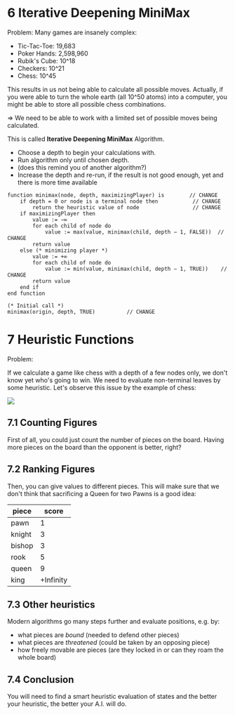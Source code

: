 # 6 Iterative Deepening MiniMax

Problem: Many games are insanely complex:

- Tic-Tac-Toe: 19,683
- Poker Hands: 2,598,960
- Rubik's Cube: 10^18
- Checkers: 10^21
- Chess: 10^45

This results in us not being able to calculate all possible moves. Actually, if you were able to turn the whole earth (all 10^50 atoms) into a computer, you might be able to store all possible chess combinations.

=> We need to be able to work with a limited set of possible moves being calculated.

This is called **Iterative Deepening MiniMax** Algorithm.

- Choose a depth to begin your calculations with.
- Run algorithm only until chosen depth.
- (does this remind you of another algorithm?)
- Increase the depth and re-run, if the result is not good enough, yet and there is more time available

```
function minimax(node, depth, maximizingPlayer) is        // CHANGE
    if depth = 0 or node is a terminal node then           // CHANGE
        return the heuristic value of node                 // CHANGE
    if maximizingPlayer then
        value := −∞
        for each child of node do
            value := max(value, minimax(child, depth − 1, FALSE))  // CHANGE
        return value
    else (* minimizing player *)
        value := +∞
        for each child of node do
            value := min(value, minimax(child, depth − 1, TRUE))    // CHANGE
        return value
    end if
end function
```

```
(* Initial call *)
minimax(origin, depth, TRUE)          // CHANGE
```


# 7 Heuristic Functions

Problem:

If we calculate a game like chess with a depth of a few nodes only, we don't know yet who's going to win. We need to evaluate non-terminal leaves by some heuristic. Let's observe this issue by the example of chess:

<img src="https://www.houseofstaunton.com/media/catalog/product/cache/35ece35ec071d185e0970020aa695e66/g/r/grand-eb-6_7.jpg">

## 7.1 Counting Figures

First of all, you could just count the number of pieces on the board. Having more pieces on the board than the opponent is better, right?

## 7.2 Ranking Figures

Then, you can give values to different pieces. This will make sure that we don't think that sacrificing a Queen for two Pawns is a good idea:

|piece|score|
|-----|-----|
|pawn|1|
|knight|3|
|bishop|3|
|rook|5|
|queen|9|
|king|+Infinity|

## 7.3 Other heuristics

Modern algorithms go many steps further and evaluate positions, e.g. by:
- what pieces are *bound* (needed to defend other pieces)
- what pieces are *threatened* (could be taken by an opposing piece)
- how freely movable are pieces (are they locked in or can they roam the whole board)

## 7.4 Conclusion

You will need to find a smart heuristic evaluation of states and the better your heuristic, the better your A.I. will do.
